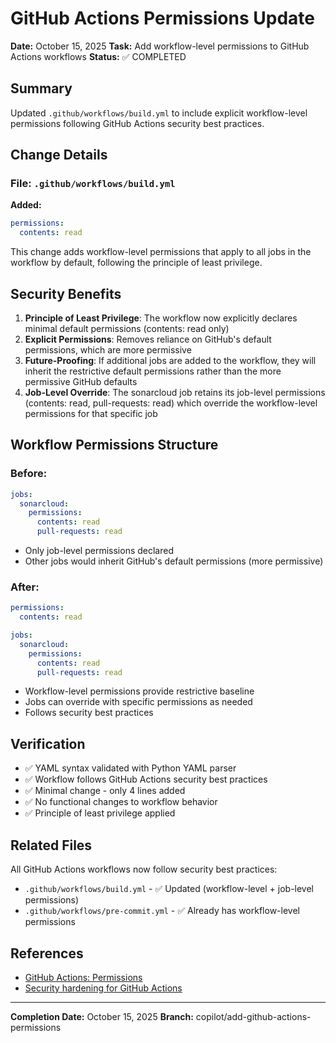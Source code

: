 # GitHub Actions Permissions Update

**Date:** October 15, 2025
**Task:** Add workflow-level permissions to GitHub Actions workflows
**Status:** ✅ COMPLETED

## Summary

Updated `.github/workflows/build.yml` to include explicit workflow-level permissions following GitHub Actions security best practices.

## Change Details

### File: `.github/workflows/build.yml`

**Added:**

```yaml
permissions:
  contents: read
```

This change adds workflow-level permissions that apply to all jobs in the workflow by default, following the principle of least privilege.

## Security Benefits

1. **Principle of Least Privilege**: The workflow now explicitly declares minimal default permissions (contents: read only)
2. **Explicit Permissions**: Removes reliance on GitHub's default permissions, which are more permissive
3. **Future-Proofing**: If additional jobs are added to the workflow, they will inherit the restrictive default permissions rather than the more permissive GitHub defaults
4. **Job-Level Override**: The sonarcloud job retains its job-level permissions (contents: read, pull-requests: read) which override the workflow-level permissions for that specific job

## Workflow Permissions Structure

### Before:

```yaml
jobs:
  sonarcloud:
    permissions:
      contents: read
      pull-requests: read
```

- Only job-level permissions declared
- Other jobs would inherit GitHub's default permissions (more permissive)

### After:

```yaml
permissions:
  contents: read

jobs:
  sonarcloud:
    permissions:
      contents: read
      pull-requests: read
```

- Workflow-level permissions provide restrictive baseline
- Jobs can override with specific permissions as needed
- Follows security best practices

## Verification

- ✅ YAML syntax validated with Python YAML parser
- ✅ Workflow follows GitHub Actions security best practices
- ✅ Minimal change - only 4 lines added
- ✅ No functional changes to workflow behavior
- ✅ Principle of least privilege applied

## Related Files

All GitHub Actions workflows now follow security best practices:

- `.github/workflows/build.yml` - ✅ Updated (workflow-level + job-level permissions)
- `.github/workflows/pre-commit.yml` - ✅ Already has workflow-level permissions

## References

- [GitHub Actions: Permissions](https://docs.github.com/en/actions/security-guides/automatic-token-authentication#permissions-for-the-github_token)
- [Security hardening for GitHub Actions](https://docs.github.com/en/actions/security-guides/security-hardening-for-github-actions)

---

**Completion Date:** October 15, 2025
**Branch:** copilot/add-github-actions-permissions
